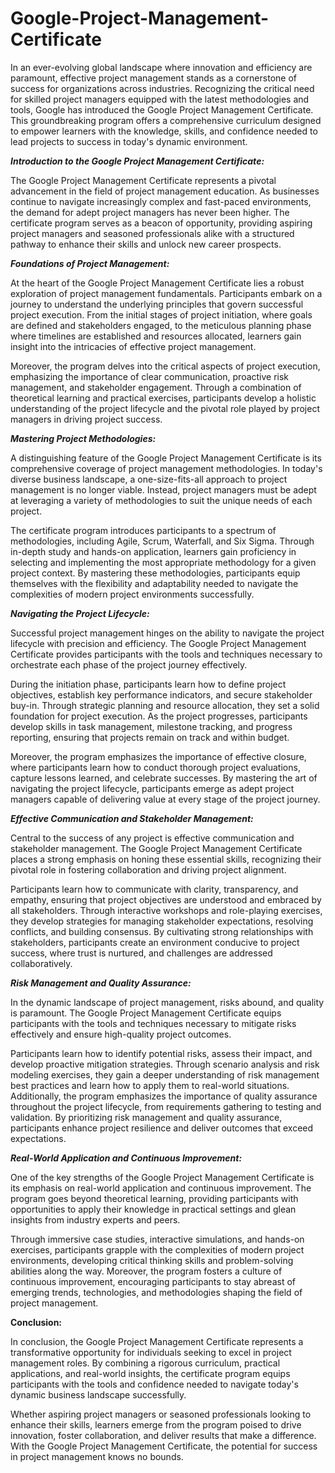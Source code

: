 # Google-Project-Management-Certificate

In an ever-evolving global landscape where innovation and efficiency are paramount, effective project management stands as a cornerstone of success for organizations across industries. Recognizing the critical need for skilled project managers equipped with the latest methodologies and tools, Google has introduced the Google Project Management Certificate. This groundbreaking program offers a comprehensive curriculum designed to empower learners with the knowledge, skills, and confidence needed to lead projects to success in today's dynamic environment.

_**Introduction to the Google Project Management Certificate:**_

The Google Project Management Certificate represents a pivotal advancement in the field of project management education. As businesses continue to navigate increasingly complex and fast-paced environments, the demand for adept project managers has never been higher. The certificate program serves as a beacon of opportunity, providing aspiring project managers and seasoned professionals alike with a structured pathway to enhance their skills and unlock new career prospects.

_**Foundations of Project Management:**_

At the heart of the Google Project Management Certificate lies a robust exploration of project management fundamentals. Participants embark on a journey to understand the underlying principles that govern successful project execution. From the initial stages of project initiation, where goals are defined and stakeholders engaged, to the meticulous planning phase where timelines are established and resources allocated, learners gain insight into the intricacies of effective project management.

Moreover, the program delves into the critical aspects of project execution, emphasizing the importance of clear communication, proactive risk management, and stakeholder engagement. Through a combination of theoretical learning and practical exercises, participants develop a holistic understanding of the project lifecycle and the pivotal role played by project managers in driving project success.

_**Mastering Project Methodologies:**_

A distinguishing feature of the Google Project Management Certificate is its comprehensive coverage of project management methodologies. In today's diverse business landscape, a one-size-fits-all approach to project management is no longer viable. Instead, project managers must be adept at leveraging a variety of methodologies to suit the unique needs of each project.

The certificate program introduces participants to a spectrum of methodologies, including Agile, Scrum, Waterfall, and Six Sigma. Through in-depth study and hands-on application, learners gain proficiency in selecting and implementing the most appropriate methodology for a given project context. By mastering these methodologies, participants equip themselves with the flexibility and adaptability needed to navigate the complexities of modern project environments successfully.

_**Navigating the Project Lifecycle:**_

Successful project management hinges on the ability to navigate the project lifecycle with precision and efficiency. The Google Project Management Certificate provides participants with the tools and techniques necessary to orchestrate each phase of the project journey effectively.

During the initiation phase, participants learn how to define project objectives, establish key performance indicators, and secure stakeholder buy-in. Through strategic planning and resource allocation, they set a solid foundation for project execution. As the project progresses, participants develop skills in task management, milestone tracking, and progress reporting, ensuring that projects remain on track and within budget.

Moreover, the program emphasizes the importance of effective closure, where participants learn how to conduct thorough project evaluations, capture lessons learned, and celebrate successes. By mastering the art of navigating the project lifecycle, participants emerge as adept project managers capable of delivering value at every stage of the project journey.

_**Effective Communication and Stakeholder Management:**_

Central to the success of any project is effective communication and stakeholder management. The Google Project Management Certificate places a strong emphasis on honing these essential skills, recognizing their pivotal role in fostering collaboration and driving project alignment.

Participants learn how to communicate with clarity, transparency, and empathy, ensuring that project objectives are understood and embraced by all stakeholders. Through interactive workshops and role-playing exercises, they develop strategies for managing stakeholder expectations, resolving conflicts, and building consensus. By cultivating strong relationships with stakeholders, participants create an environment conducive to project success, where trust is nurtured, and challenges are addressed collaboratively.

_**Risk Management and Quality Assurance:**_

In the dynamic landscape of project management, risks abound, and quality is paramount. The Google Project Management Certificate equips participants with the tools and techniques necessary to mitigate risks effectively and ensure high-quality project outcomes.

Participants learn how to identify potential risks, assess their impact, and develop proactive mitigation strategies. Through scenario analysis and risk modeling exercises, they gain a deeper understanding of risk management best practices and learn how to apply them to real-world situations. Additionally, the program emphasizes the importance of quality assurance throughout the project lifecycle, from requirements gathering to testing and validation. By prioritizing risk management and quality assurance, participants enhance project resilience and deliver outcomes that exceed expectations.

_**Real-World Application and Continuous Improvement:**_

One of the key strengths of the Google Project Management Certificate is its emphasis on real-world application and continuous improvement. The program goes beyond theoretical learning, providing participants with opportunities to apply their knowledge in practical settings and glean insights from industry experts and peers.

Through immersive case studies, interactive simulations, and hands-on exercises, participants grapple with the complexities of modern project environments, developing critical thinking skills and problem-solving abilities along the way. Moreover, the program fosters a culture of continuous improvement, encouraging participants to stay abreast of emerging trends, technologies, and methodologies shaping the field of project management.

**Conclusion:** 

In conclusion, the Google Project Management Certificate represents a transformative opportunity for individuals seeking to excel in project management roles. By combining a rigorous curriculum, practical applications, and real-world insights, the certificate program equips participants with the tools and confidence needed to navigate today's dynamic business landscape successfully.

Whether aspiring project managers or seasoned professionals looking to enhance their skills, learners emerge from the program poised to drive innovation, foster collaboration, and deliver results that make a difference. With the Google Project Management Certificate, the potential for success in project management knows no bounds.
